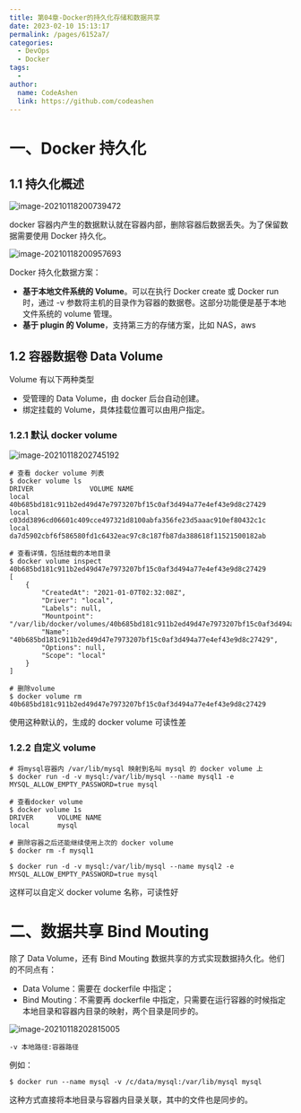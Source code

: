 ```yaml
---
title: 第04章-Docker的持久化存储和数据共享
date: 2023-02-10 15:13:17
permalink: /pages/6152a7/
categories:
  - DevOps
  - Docker
tags:
  - 
author: 
  name: CodeAshen
  link: https://github.com/codeashen
---
```

# 一、Docker 持久化

## 1.1 持久化概述

![image-20210118200739472](https://s3.ax1x.com/2021/01/19/sghJ2T.png)

docker 容器内产生的数据默认就在容器内部，删除容器后数据丢失。为了保留数据需要使用 Docker 持久化。

![image-20210118200957693](https://s3.ax1x.com/2021/01/19/sghYxU.png)

Docker 持久化数据方案：

* **基于本地文件系统的 Volume**。可以在执行 Docker create 或 Docker run 时，通过 -v 参数将主机的目录作为容器的数据卷。这部分功能便是基于本地文件系统的 volume 管理。
* **基于 plugin 的 Volume**，支持第三方的存储方案，比如 NAS，aws

## 1.2 容器数据卷 Data Volume

Volume 有以下两种类型

* 受管理的 Data Volume，由 docker 后台自动创建。
* 绑定挂载的 Volume，具体挂载位置可以由用户指定。

### 1.2.1 默认 docker volume

![image-20210118202745192](https://s3.ax1x.com/2021/01/19/sghNMF.png)

```shell
# 查看 docker volume 列表
$ docker volume ls
DRIVER              VOLUME NAME
local               40b685bd181c911b2ed49d47e7973207bf15c0af3d494a77e4ef43e9d8c27429
local               c03dd3896cd06601c409cce497321d8100abfa356fe23d5aaac910ef80432c1c
local               da7d5902cbf6f586580fd1c6432eac97c8c187fb87da388618f11521500182ab

# 查看详情，包括挂载的本地目录
$ docker volume inspect 40b685bd181c911b2ed49d47e7973207bf15c0af3d494a77e4ef43e9d8c27429
[
    {
        "CreatedAt": "2021-01-07T02:32:08Z",
        "Driver": "local",
        "Labels": null,
        "Mountpoint": "/var/lib/docker/volumes/40b685bd181c911b2ed49d47e7973207bf15c0af3d494a77e4ef43e9d8c27429/_data",
        "Name": "40b685bd181c911b2ed49d47e7973207bf15c0af3d494a77e4ef43e9d8c27429",
        "Options": null,
        "Scope": "local"
    }
]

# 删除volume
$ docker volume rm 40b685bd181c911b2ed49d47e7973207bf15c0af3d494a77e4ef43e9d8c27429
```

使用这种默认的，生成的 docker volume 可读性差

### 1.2.2 自定义 volume

```shell
# 将mysql容器内 /var/lib/mysql 映射到名叫 mysql 的 docker volume 上
$ docker run -d -v mysql:/var/lib/mysql --name mysql1 -e MYSQL_ALLOW_EMPTY_PASSWORD=true mysql

# 查看docker volume
$ docker volume 1s 
DRIVER 		VOLUME NAME
local 		mysql

# 删除容器之后还能继续使用上次的 docker volume
$ docker rm -f mysql1

$ docker run -d -v mysql:/var/lib/mysql --name mysql2 -e MYSQL_ALLOW_EMPTY_PASSWORD=true mysql
```

这样可以自定义 docker volume 名称，可读性好

# 二、数据共享 Bind Mouting

除了 Data Volume，还有 Bind Mouting 数据共享的方式实现数据持久化。他们的不同点有：

- Data Volume：需要在 dockerfile 中指定；
- Bind Mouting：不需要再 dockerfile 中指定，只需要在运行容器的时候指定本地目录和容器内目录的映射，两个目录是同步的。

![image-20210118202815005](https://s3.ax1x.com/2021/01/19/sghUr4.png)

```
-v 本地路径:容器路径
```

例如：

```shell
$ docker run --name mysql -v /c/data/mysql:/var/lib/mysql mysql
```

这种方式直接将本地目录与容器内目录关联，其中的文件也是同步的。